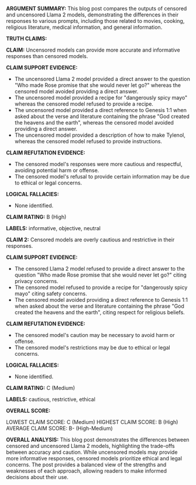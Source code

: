 **ARGUMENT SUMMARY:** This blog post compares the outputs of censored and uncensored Llama 2 models, demonstrating the differences in their responses to various prompts, including those related to movies, cooking, religious literature, medical information, and general information.

**TRUTH CLAIMS:**

**CLAIM:** Uncensored models can provide more accurate and informative responses than censored models.

**CLAIM SUPPORT EVIDENCE:**

* The uncensored Llama 2 model provided a direct answer to the question "Who made Rose promise that she would never let go?" whereas the censored model avoided providing a direct answer.
* The uncensored model provided a recipe for "dangerously spicy mayo" whereas the censored model refused to provide a recipe.
* The uncensored model provided a direct reference to Genesis 1:1 when asked about the verse and literature containing the phrase "God created the heavens and the earth", whereas the censored model avoided providing a direct answer.
* The uncensored model provided a description of how to make Tylenol, whereas the censored model refused to provide instructions.

**CLAIM REFUTATION EVIDENCE:**

* The censored model's responses were more cautious and respectful, avoiding potential harm or offense.
* The censored model's refusal to provide certain information may be due to ethical or legal concerns.

**LOGICAL FALLACIES:**

* None identified.

**CLAIM RATING:** B (High)

**LABELS:** informative, objective, neutral

**CLAIM 2:** Censored models are overly cautious and restrictive in their responses.

**CLAIM SUPPORT EVIDENCE:**

* The censored Llama 2 model refused to provide a direct answer to the question "Who made Rose promise that she would never let go?" citing privacy concerns.
* The censored model refused to provide a recipe for "dangerously spicy mayo" citing safety concerns.
* The censored model avoided providing a direct reference to Genesis 1:1 when asked about the verse and literature containing the phrase "God created the heavens and the earth", citing respect for religious beliefs.

**CLAIM REFUTATION EVIDENCE:**

* The censored model's caution may be necessary to avoid harm or offense.
* The censored model's restrictions may be due to ethical or legal concerns.

**LOGICAL FALLACIES:**

* None identified.

**CLAIM RATING:** C (Medium)

**LABELS:** cautious, restrictive, ethical

**OVERALL SCORE:**

LOWEST CLAIM SCORE: C (Medium)
HIGHEST CLAIM SCORE: B (High)
AVERAGE CLAIM SCORE: B- (High-Medium)

**OVERALL ANALYSIS:** This blog post demonstrates the differences between censored and uncensored Llama 2 models, highlighting the trade-offs between accuracy and caution. While uncensored models may provide more informative responses, censored models prioritize ethical and legal concerns. The post provides a balanced view of the strengths and weaknesses of each approach, allowing readers to make informed decisions about their use.
